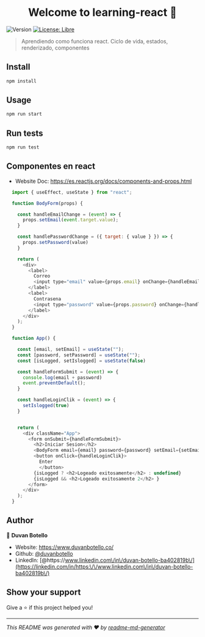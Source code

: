 <h1 align="center">Welcome to learning-react 👋</h1>
<p>
  <img alt="Version" src="https://img.shields.io/badge/version-0.1.0-blue.svg?cacheSeconds=2592000" />
  <a href="#" target="_blank">
    <img alt="License: Libre" src="https://img.shields.io/badge/License-Libre-yellow.svg" />
  </a>
</p>

> Aprendiendo como funciona react. Ciclo de vida, estados, renderizado, componentes

## Install

```sh
npm install
```

## Usage

```sh
npm run start
```

## Run tests

```sh
npm run test
```

## Componentes en react

  * Website Doc: https://es.reactjs.org/docs/components-and-props.html
  
```javascript
  import { useEffect, useState } from "react";

  function BodyForm(props) {

    const handleEmailChange = (event) => {
      props.setEmail(event.target.value);
    }

    const handlePasswordChange = ({ target: { value } }) => {
      props.setPassword(value)
    }

    return (
      <div>
        <label>
          Correo
          <input type="email" value={props.email} onChange={handleEmailChange} />
        </label>
        <label>
          Contrasena
          <input type="password" value={props.password} onChange={handlePasswordChange} />
        </label>
      </div>
    );
  }

  function App() {

    const [email, setEmail] = useState("");
    const [password, setPassword] = useState("");
    const [isLogged, setIslogged] = useState(false)

    const handleFormSubmit = (event) => {
      console.log(email + password)
      event.preventDefault();
    }

    const handleLoginClik = (event) => {
      setIslogged(true)
    }


    return (
      <div className="App">
        <form onSubmit={handleFormSubmit}>
          <h2>Iniciar Sesion</h2>
          <BodyForm email={email} password={password} setEmail={setEmail} setPassword={setPassword} />
          <button onClick={handleLoginClik}>
            Enter
            </button>
          {isLogged ? <h2>Logeado exitosamente</h2> : undefined}
          {isLogged && <h2>Logeado exitosamente 2</h2> }
        </form>
      </div>
    );
  }

```

## Author

👤 **Duvan Botello**

* Website: https://www.duvanbotello.co/
* Github: [@duvanbotello](https://github.com/duvanbotello)
* LinkedIn: [@https:\/\/www.linkedin.com\/in\/duvan-botello-ba402819b\/](https://linkedin.com/in/https:\/\/www.linkedin.com\/in\/duvan-botello-ba402819b\/)

## Show your support

Give a ⭐️ if this project helped you!

***
_This README was generated with ❤️ by [readme-md-generator](https://github.com/kefranabg/readme-md-generator)_